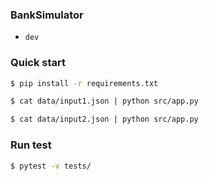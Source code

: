 ### BankSimulator
- `dev`


### Quick start

```bash
$ pip install -r requirements.txt

$ cat data/input1.json | python src/app.py 

$ cat data/input2.json | python src/app.py 
```

### Run test
```bash
$ pytest -v tests/ 

```
